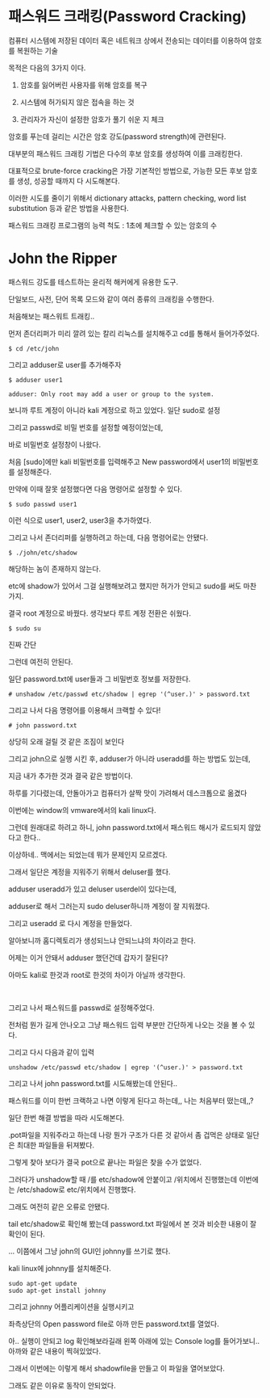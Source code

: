 
# 패스워드 크래킹(Password Cracking)

컴퓨터 시스템에 저장된 데이터 혹은 네트워크 상에서 전송되는 데이터를 이용하여 암호를 복원하는 기술


목적은 다음의 3가지 이다.

1. 암호를 잃어버린 사용자를 위해 암호를 복구

2. 시스템에 허가되지 않은 접속을 하는 것

3. 관리자가 자신이 설정한 암호가 풀기 쉬운 지 체크


암호를 푸는데 걸리는 시간은 암호 강도(password strength)에 관련된다.


대부분의 패스워드 크래킹 기법은 다수의 후보 암호를 생성하여 이를 크래킹한다.

대표적으로 brute-force cracking은 가장 기본적인 방법으로, 가능한 모든 후보 암호를 생성, 성공할 때까지 다 시도해본다.

이러한 시도를 줄이기 위해서 dictionary attacks, pattern checking, word list substitution 등과 같은 방법을 사용한다.


패스워드 크래킹 프로그램의 능력 척도 : 1초에 체크할 수 있는 암호의 수


# John the Ripper

패스워드 강도를 테스트하는 윤리적 해커에게 유용한 도구.

단일보드, 사전, 단어 목록 모드와 같이 여러 종류의 크래킹을 수행한다.


처음해보는 패스워트 트래킹..

먼저 존더리퍼가 미리 깔려 있는 칼리 리눅스를 설치해주고 cd를 통해서 들어가주었다.

~~~
$ cd /etc/john
~~~
그리고 adduser로 user를 추가해주자

~~~
$ adduser user1
~~~

~~~
adduser: Only root may add a user or group to the system.
~~~
보니까 루트 계정이 아니라 kali 계정으로 하고 있었다. 일단 sudo로 설정

그리고 passwd로 비밀 번호를 설정할 예정이었는데,

바로 비밀번호 설정창이 나왔다.

처음 [sudo]에만 kali 비밀번호를 입력해주고 New password에서 user1의 비밀번호를 설정해준다.

만약에 이때 잘못 설정했다면 다음 명령어로 설정할 수 있다.

~~~
$ sudo passwd user1
~~~

이런 식으로 user1, user2, user3을 추가하였다.

그리고 나서 존더리퍼를 실행하려고 하는데, 다음 명령어로는 안됐다.

~~~
$ ./john/etc/shadow
~~~

해당하는 놈이 존재하지 않는다.

etc에 shadow가 있어서 그걸 실행해보려고 했지만 허가가 안되고 sudo를 써도 마찬가지.


결국 root 계정으로 바꿨다. 생각보다 루트 계정 전환은 쉬웠다.

~~~
$ sudo su
~~~
진짜 간단

그런데 여전히 안된다.

일단 password.txt에 user들과 그 비밀번호 정보를 저장한다.

~~~
# unshadow /etc/passwd etc/shadow | egrep '(^user.)' > password.txt
~~~

그리고 나서 다음 명령어를 이용해서 크랙할 수 있다!

~~~
# john password.txt
~~~

상당히 오래 걸릴 것 같은 조짐이 보인다

그리고 john으로 실행 시킨 후, adduser가 아니라 useradd를 하는 방법도 있는데,

지금 내가 추가한 것과 결국 같은 방법이다.

하루를 기다렸는데, 안돌아가고 컴퓨터가 살짝 맛이 가려해서 데스크톱으로 옮겼다

이번에는 window의 vmware에서의 kali linux다.
​

그런데 원래대로 하려고 하니, john password.txt에서 패스워드 해시가 로드되지 않았다고 한다..

이상하네.. 맥에서는 되었는데 뭐가 문제인지 모르겠다.

그래서 일단은 계정을 지워주기 위해서 deluser를 했다.


adduser useradd가 있고 deluser userdel이 있다는데, 

adduser로 해서 그러는지 sudo deluser하니까 계정이 잘 지워졌다.
​

그리고 useradd 로 다시 계정을 만들었다.

알아보니까 홈디렉토리가 생성되느냐 안되느냐의 차이라고 한다. 


어제는 이거 안돼서 adduser 했던건데 갑자기 잘된다?

아마도 kali로 한것과 root로 한것의 차이가 아닐까 생각한다. 

​

그리고 나서 패스워드를 passwd로 설정해주었다. 


전처럼 뭔가 길게 안나오고 그냥 패스워드 입력 부분만 간단하게 나오는 것을 볼 수 있다.

그리고 다시 다음과 같이 입력

~~~
unshadow /etc/passwd etc/shadow | egrep '(^user.)' > password.txt
~~~

그리고 나서 john password.txt를 시도해봤는데 안된다..


패스워드를 이미 한번 크랙하고 나면 이렇게 된다고 하는데,, 나는 처음부터 떴는데,,?

일단 한번 해결 방법을 따라 시도해본다.


.pot파일을 지워주라고 하는데 나랑 뭔가 구조가 다른 것 같아서 좀 겁먹은 상태로 일단은 최대한 파일들을 뒤져봤다.

그렇게 찾아 보다가 결국 pot으로 끝나는 파일은 찾을 수가 없었다.
​

그러다가 unshadow할 때 /를 etc/shadow에 안붙이고 /위치에서 진행했는데 이번에는 /etc/shadow로 etc/위치에서 진행했다.

그래도 여전히 같은 오류로 안됐다.


tail etc/shadow로 확인해 봤는데 password.txt 파일에서 본 것과 비슷한 내용이 잘 확인이 된다.


... 이쯤에서 그냥 john의 GUI인 johnny를 쓰기로 했다.

kali linux에 johnny를 설치해준다.

~~~
sudo apt-get update
sudo apt-get install johnny
~~~

그리고 johnny 어플리케이션을 실행시키고 

좌측상단의 Open password file로 아까 만든 password.txt를 열었다.

아.. 실행이 안되고 log 확인해보라길래 왼쪽 아래에 있는 Console log를 들어가보니.. 아까와 같은 내용이 찍혀있었다.

그래서 이번에는 이렇게 해서 shadowfile을 만들고 이 파일을 열어보았다.

그래도 같은 이유로 동작이 안되었다.